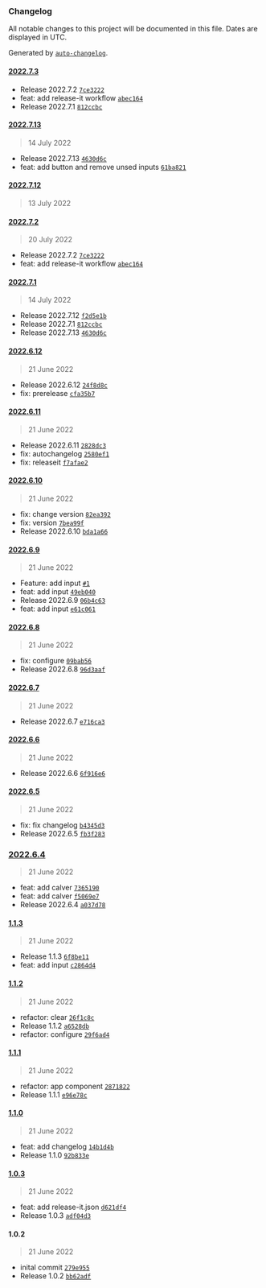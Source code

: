 ### Changelog

All notable changes to this project will be documented in this file. Dates are displayed in UTC.

Generated by [`auto-changelog`](https://github.com/CookPete/auto-changelog).

#### [2022.7.3](https://github.com/davicajucaru/lerna-poc/compare/2022.7.13...2022.7.3)

- Release 2022.7.2 [`7ce3222`](https://github.com/davicajucaru/lerna-poc/commit/7ce3222744300c3255b8bcad26b80fa7a3501b17)
- feat: add release-it workflow [`abec164`](https://github.com/davicajucaru/lerna-poc/commit/abec164b01e1bedfe8f5de14cad4b383c6a2ab6c)
- Release 2022.7.1 [`812ccbc`](https://github.com/davicajucaru/lerna-poc/commit/812ccbca43ea45e4ce02c3b74f67fbf97885a8b3)

#### [2022.7.13](https://github.com/davicajucaru/lerna-poc/compare/2022.7.12...2022.7.13)

> 14 July 2022

- Release 2022.7.13 [`4630d6c`](https://github.com/davicajucaru/lerna-poc/commit/4630d6cde2f0a0f0ecd22e4b5f5ab769ca1ae9e7)
- feat: add button and remove unsed inputs [`61ba821`](https://github.com/davicajucaru/lerna-poc/commit/61ba821eae1dcc91e56d8d49f3cc75975d4096bb)

#### [2022.7.12](https://github.com/davicajucaru/lerna-poc/compare/2022.7.2...2022.7.12)

> 13 July 2022

#### [2022.7.2](https://github.com/davicajucaru/lerna-poc/compare/2022.7.1...2022.7.2)

> 20 July 2022

- Release 2022.7.2 [`7ce3222`](https://github.com/davicajucaru/lerna-poc/commit/7ce3222744300c3255b8bcad26b80fa7a3501b17)
- feat: add release-it workflow [`abec164`](https://github.com/davicajucaru/lerna-poc/commit/abec164b01e1bedfe8f5de14cad4b383c6a2ab6c)

#### [2022.7.1](https://github.com/davicajucaru/lerna-poc/compare/2022.6.12...2022.7.1)

> 14 July 2022

- Release 2022.7.12 [`f2d5e1b`](https://github.com/davicajucaru/lerna-poc/commit/f2d5e1b336c3be10749c900aa24840539494d5ec)
- Release 2022.7.1 [`812ccbc`](https://github.com/davicajucaru/lerna-poc/commit/812ccbca43ea45e4ce02c3b74f67fbf97885a8b3)
- Release 2022.7.13 [`4630d6c`](https://github.com/davicajucaru/lerna-poc/commit/4630d6cde2f0a0f0ecd22e4b5f5ab769ca1ae9e7)

#### [2022.6.12](https://github.com/davicajucaru/lerna-poc/compare/2022.6.11...2022.6.12)

> 21 June 2022

- Release 2022.6.12 [`24f8d8c`](https://github.com/davicajucaru/lerna-poc/commit/24f8d8c9bf2f258b8e4045c2a1500b34d63cf558)
- fix: prerelease [`cfa35b7`](https://github.com/davicajucaru/lerna-poc/commit/cfa35b7bde2976c20a04ec6e57ad47119df22feb)

#### [2022.6.11](https://github.com/davicajucaru/lerna-poc/compare/2022.6.10...2022.6.11)

> 21 June 2022

- Release 2022.6.11 [`2828dc3`](https://github.com/davicajucaru/lerna-poc/commit/2828dc3e568df65ec27bfe9ace321e7d36089c3d)
- fix: autochangelog [`2580ef1`](https://github.com/davicajucaru/lerna-poc/commit/2580ef1bc9e3d7ba87022f9f12bcb216e458d096)
- fix: releaseit [`f7afae2`](https://github.com/davicajucaru/lerna-poc/commit/f7afae23d442f2387b1736c974774702b0d85bec)

#### [2022.6.10](https://github.com/davicajucaru/lerna-poc/compare/2022.6.9...2022.6.10)

> 21 June 2022

- fix: change version [`82ea392`](https://github.com/davicajucaru/lerna-poc/commit/82ea392f4f1997c1160821521d55644fa229090f)
- fix: version [`7bea99f`](https://github.com/davicajucaru/lerna-poc/commit/7bea99faa2a60e81025c48eafdedd11b047f232a)
- Release 2022.6.10 [`bda1a66`](https://github.com/davicajucaru/lerna-poc/commit/bda1a661f7117ce78519406d5382e35e1541f8b2)

#### [2022.6.9](https://github.com/davicajucaru/lerna-poc/compare/2022.6.8...2022.6.9)

> 21 June 2022

- Feature: add input [`#1`](https://github.com/davicajucaru/lerna-poc/pull/1)
- feat: add input [`49eb040`](https://github.com/davicajucaru/lerna-poc/commit/49eb0401516860a1474baffb9432330a7ce1e60f)
- Release 2022.6.9 [`06b4c63`](https://github.com/davicajucaru/lerna-poc/commit/06b4c63ce5481f19c96582201c7e9296eed71ad5)
- feat: add input [`e61c061`](https://github.com/davicajucaru/lerna-poc/commit/e61c061fbf0441cabc5841860d22ad9521f5e898)

#### [2022.6.8](https://github.com/davicajucaru/lerna-poc/compare/2022.6.7...2022.6.8)

> 21 June 2022

- fix: configure [`09bab56`](https://github.com/davicajucaru/lerna-poc/commit/09bab56a0d5bdab497bbc3a402dbf4cef9ad00ad)
- Release 2022.6.8 [`96d3aaf`](https://github.com/davicajucaru/lerna-poc/commit/96d3aaf1a05d1a5def36f8aefddf761d86d1e858)

#### [2022.6.7](https://github.com/davicajucaru/lerna-poc/compare/2022.6.6...2022.6.7)

> 21 June 2022

- Release 2022.6.7 [`e716ca3`](https://github.com/davicajucaru/lerna-poc/commit/e716ca38c3434540085d4084f60100febc626916)

#### [2022.6.6](https://github.com/davicajucaru/lerna-poc/compare/2022.6.5...2022.6.6)

> 21 June 2022

- Release 2022.6.6 [`6f916e6`](https://github.com/davicajucaru/lerna-poc/commit/6f916e673ae7bbc5ec7f83c8a8e4ac754448b3da)

#### [2022.6.5](https://github.com/davicajucaru/lerna-poc/compare/2022.6.4...2022.6.5)

> 21 June 2022

- fix: fix changelog [`b4345d3`](https://github.com/davicajucaru/lerna-poc/commit/b4345d319b6ce3cba5626a45c833bde5898624cb)
- Release 2022.6.5 [`fb3f283`](https://github.com/davicajucaru/lerna-poc/commit/fb3f2838f3a644bd1549cf5317a8f404a68e8bbb)

### [2022.6.4](https://github.com/davicajucaru/lerna-poc/compare/1.1.3...2022.6.4)

> 21 June 2022

- feat: add calver [`7365190`](https://github.com/davicajucaru/lerna-poc/commit/7365190437a03a024f1f33b0eaf2740b6c1fe4ad)
- feat: add calver [`f5069e7`](https://github.com/davicajucaru/lerna-poc/commit/f5069e76cc621d0baadad2e7a5b45362f1dffb29)
- Release 2022.6.4 [`a037d78`](https://github.com/davicajucaru/lerna-poc/commit/a037d78a66662fe4e634b390fdff0247273cbc29)

#### [1.1.3](https://github.com/davicajucaru/lerna-poc/compare/1.1.2...1.1.3)

> 21 June 2022

- Release 1.1.3 [`6f8be11`](https://github.com/davicajucaru/lerna-poc/commit/6f8be110b24e44f16c051099f6a268657fc65404)
- feat: add input [`c2864d4`](https://github.com/davicajucaru/lerna-poc/commit/c2864d427fbce6e745d9ab29645287de1df44f2d)

#### [1.1.2](https://github.com/davicajucaru/lerna-poc/compare/1.1.1...1.1.2)

> 21 June 2022

- refactor: clear [`26f1c8c`](https://github.com/davicajucaru/lerna-poc/commit/26f1c8cc2f9081a6aec007b790398a7cd463b272)
- Release 1.1.2 [`a6528db`](https://github.com/davicajucaru/lerna-poc/commit/a6528dbb03b9cbf143e2105ed6652f6e4871d46a)
- refactor: configure [`29f6ad4`](https://github.com/davicajucaru/lerna-poc/commit/29f6ad41225ae82e888777e9edd0808a5754225c)

#### [1.1.1](https://github.com/davicajucaru/lerna-poc/compare/1.1.0...1.1.1)

> 21 June 2022

- refactor: app component [`2871822`](https://github.com/davicajucaru/lerna-poc/commit/2871822087f66d5483b98fe51bab14d2f7e93cbf)
- Release 1.1.1 [`e96e78c`](https://github.com/davicajucaru/lerna-poc/commit/e96e78c0e9bd67ac7adb88ef5f8a85324159e671)

#### [1.1.0](https://github.com/davicajucaru/lerna-poc/compare/1.0.3...1.1.0)

> 21 June 2022

- feat: add changelog [`14b1d4b`](https://github.com/davicajucaru/lerna-poc/commit/14b1d4b1b754bb0bc941e65cd015575fc82b5ec0)
- Release 1.1.0 [`92b833e`](https://github.com/davicajucaru/lerna-poc/commit/92b833e031721d1c1122f5fe48d3abdf413c0e91)

#### [1.0.3](https://github.com/davicajucaru/lerna-poc/compare/1.0.2...1.0.3)

> 21 June 2022

- feat: add release-it.json [`d621df4`](https://github.com/davicajucaru/lerna-poc/commit/d621df4727146b0befc83dc9831e14d5cb4724a3)
- Release 1.0.3 [`adf04d3`](https://github.com/davicajucaru/lerna-poc/commit/adf04d3dbbe84c04457cadabf56785602dfabd11)

#### 1.0.2

> 21 June 2022

- inital commit [`279e955`](https://github.com/davicajucaru/lerna-poc/commit/279e9557b2b6d6482afbb90c7a06b0d2fc0064b9)
- Release 1.0.2 [`bb62adf`](https://github.com/davicajucaru/lerna-poc/commit/bb62adf2cc3ffa2630cb076dc54b5ce622307912)
